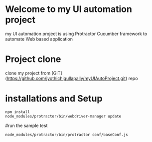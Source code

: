 # Welcome to my UI automation project
my UI automation project is using Protractor Cucumber framework to automate Web based application

# Project clone
clone my project from [GIT] (https://github.com/jyothichigullapally/myUIAutoProject.git) repo

# installations and Setup
```
npm install
node_modules/protractor/bin/webdriver-manager update
```

#run the sample test
```
node_modules/protractor/bin/protractor conf/baseConf.js
```